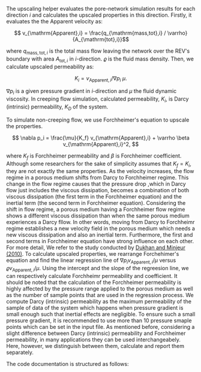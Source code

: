 The upscaling helper evaluates the pore-network simulation results for each direction $`i`$ and calculates the upscaled properties in this direction. Firstly, it evaluates the the Apparent velocity as:

```math
     v_{\mathrm{Apparent},i} = \frac{q_{\mathrm{mass,tot},i} / \varrho}{A_{\mathrm{tot},i}}
``` 

where $`q_{\mathrm{mass,tot},i}`$ is the total mass flow leaving the network over the REV's boundary with area
$`A_{\mathrm{tot},i}`$ in $`i`$-direction. $`\varrho `$ is the fluid mass density. Then, we calculate upscaled permeability as:

```math
 K_i = v_{\mathrm{Apparent},i} / \nabla p_i ~ \mu.
```
$`\nabla p_i`$ is a given pressure gradient in $`i`$-direction and $`\mu`$ the fluid dynamic viscosity. In creeping flow simulation, calculated permeability, $`K_i`$, is Darcy (intrinsic) permeability, $`K_D`$ of the system.

To simulate non-creeping flow, we use Forchheimer's equation to upscale the properties. 
```math
 \nabla p_i = \frac{\mu}{K_f} v_{\mathrm{Apparent},i} + \varrho \beta v_{\mathrm{Apparent},i}^2, 
```
where $`K_f`$ is Forchheimer permeability and $`\beta`$ is Forchheimer coefficient. Although some researchers for the sake of simplicity assumes that $`K_f = K_i`$, they are not exactly the same properties. As the velocity increases, the flow regime in a porous medium shifts from Darcy to Forchheimer regime. This change in the flow regime causes that the pressure drop ,which in Darcy flow just includes the viscous dissipation, becomes a combination of both viscous dissipation (the first term in the Forchheimer equation) and the inertial term (the second term in Forchheimer equation). Considering the shift in flow regime, a porous medium having a Forchheimer flow regime shows a different viscous dissipation than when the same porous medium experiences a Darcy fllow. In other words, moving from Darcy to Forchheimr regime establishes a new velocity field in the porous medium which needs a new viscous dissipation and also an inertial term. Furthermore, the first and second terms in Forchheimer equation have strong influence on each other. For more detail, We refer to the study conducted by [Dukhan and Minjeur (2010)](https://link.springer.com/article/10.1007/s10934-010-9393-1). To calculate upscaled properties, we rearrange Forchehimer's equation and find the linear regression line of $`\nabla p_i v_{\mathrm{Apparent},i}/\mu `$ versus $`\varrho v_{\mathrm{Apparent},i}/\mu `$. Using the intercept and the slope of the regreesion line, we can respectively calculate Forchheimr permeability and coefficient. It should be noted that the calculation of the Forchheimer permeability is highly affected by the pressure range applied to the porous medium as well as the number of sample points that are used in the regression process. We compute Darcy (intrinsic) permeability as the maximum permeability of the sample of data of the system which happens when pressure gradient is small enough such that inertial effects are negligible. To ensure such a small pressure gradient, it is recommended to use more than 10 pressure smaple points which can be set in the input file. As mentioned before, considering a slight difference between Darcy (intrinsic) permeability and Forchheimer permeability, in many applications they can be used interchangeabely. Here, however, we distinguish between them, calculate and report them separately.

The code documentation is structured as follows: